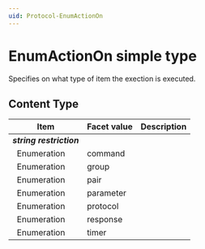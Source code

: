 ```yaml
---
uid: Protocol-EnumActionOn
---
```


# EnumActionOn simple type

Specifies on what type of item the exection is executed.

## Content Type

|Item|Facet value|Description|
|--- |--- |--- |
|***string restriction***|||
|&nbsp;&nbsp;Enumeration|command||
|&nbsp;&nbsp;Enumeration|group||
|&nbsp;&nbsp;Enumeration|pair||
|&nbsp;&nbsp;Enumeration|parameter||
|&nbsp;&nbsp;Enumeration|protocol||
|&nbsp;&nbsp;Enumeration|response||
|&nbsp;&nbsp;Enumeration|timer||

